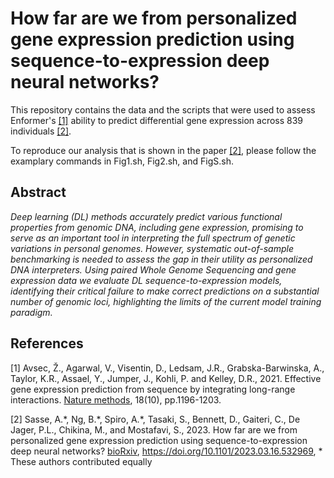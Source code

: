# How far are we from personalized gene expression prediction using sequence-to-expression deep neural networks?

This repository contains the data and the scripts that were used to assess Enformer's [[1]](#1) ability to predict differential gene expression across 839 individuals [[2]](#2).

To reproduce our analysis that is shown in the paper [[2]](#2), please follow the examplary commands in Fig1.sh, Fig2.sh, and FigS.sh. 

## Abstract

_Deep learning (DL) methods accurately predict various functional properties from genomic DNA, including gene expression, promising to serve as an important tool in interpreting the full spectrum of genetic variations in personal genomes. However, systematic out-of-sample benchmarking is needed to assess the gap in their utility as personalized DNA interpreters. Using paired Whole Genome Sequencing and gene expression data we evaluate DL sequence-to-expression models, identifying their critical failure to make correct predictions on a substantial number of genomic loci, highlighting the limits of the current model training paradigm._

## References
<a id="1">[1]</a> 
Avsec, Ž., Agarwal, V., Visentin, D., Ledsam, J.R., Grabska-Barwinska, A., Taylor, K.R., Assael, Y., Jumper, J., Kohli, P. and Kelley, D.R., 2021. Effective gene expression prediction from sequence by integrating long-range interactions. [Nature methods](https://www.nature.com/articles/s41592-021-01252-x), 18(10), pp.1196-1203.

<a id="2">[2]</a>
Sasse, A.\*, Ng, B.\*, Spiro, A.\*, Tasaki, S., Bennett, D., Gaiteri, C., De Jager, P.L., Chikina, M., and Mostafavi, S., 2023. How far are we from personalized gene expression prediction using sequence-to-expression deep neural networks? [bioRxiv](https://doi.org/10.1101/2023.03.16.532969), https://doi.org/10.1101/2023.03.16.532969, \* These authors contributed equally
